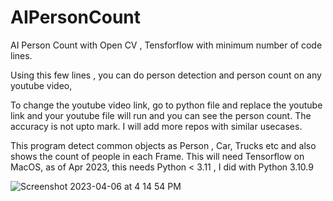 # AIPersonCount
AI Person Count with Open CV , Tensforflow with minimum number of code lines. 

Using this few lines , you can do person detection and person count on any youtube video, 

To change the youtube video link, go to python file and replace the youtube link and your youtube file will run and you can see the person count. 
The accuracy is not upto mark. I will add more repos with similar usecases. 

This program detect common objects as Person , Car, Trucks etc and also shows the count of people in each Frame. 
This will need Tensorflow on MacOS, as of Apr 2023, this needs Python < 3.11 , I did with Python 3.10.9


![Screenshot 2023-04-06 at 4 14 54 PM](https://user-images.githubusercontent.com/26647401/230355115-6c6c6bf2-85c7-4a0e-84b9-ecfc983a6ee2.png)
